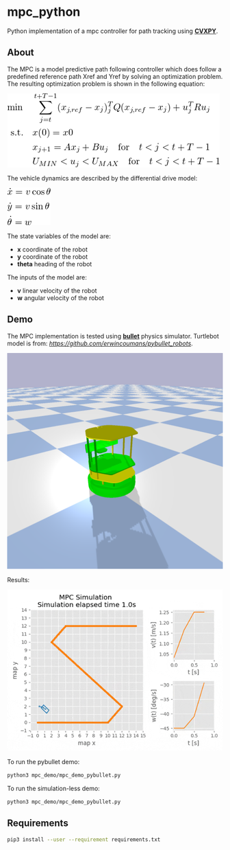 # mpc_python

Python implementation of a mpc controller for path tracking using **[CVXPY](https://www.cvxpy.org/)**.

## About

The MPC is a model predictive path following controller which does follow a predefined reference path Xref and Yref by solving an optimization problem. The resulting optimization problem is shown in the following equation:

![](img/quicklatex1.png)

The vehicle dynamics are described by the differential drive model:

![](img/quicklatex2.png)

The state variables of the model are:

* **x** coordinate of the robot
* **y** coordinate of the robot
* **theta** heading of the robot

The inputs of the model are:

* **v** linear velocity of the robot
* **w** angular velocity of the robot

## Demo

The MPC implementation is tested using **[bullet](https://pybullet.org/wordpress/)** physics simulator. Turtlebot model is from: *https://github.com/erwincoumans/pybullet_robots*.

![](img/Turtlebot.png)

Results:

![](img/demo.gif)

To run the pybullet demo:

```bash
python3 mpc_demo/mpc_demo_pybullet.py
```

To run the simulation-less demo:

```bash
python3 mpc_demo/mpc_demo_pybullet.py
```

## Requirements

```bash
pip3 install --user --requirement requirements.txt
```
